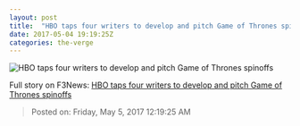 ```yaml
---
layout: post
title:  "HBO taps four writers to develop and pitch Game of Thrones spinoffs"
date: 2017-05-04 19:19:25Z
categories: the-verge
---
```


![HBO taps four writers to develop and pitch Game of Thrones spinoffs](https://cdn0.vox-cdn.com/thumbor/KhAL3NIqDyJnGi53tS76LEOrL5U=/0x0:1440x810/1600x900/cdn0.vox-cdn.com/uploads/chorus_image/image/54626191/sansa_jon1.0.0.jpg)




Full story on F3News: [HBO taps four writers to develop and pitch Game of Thrones spinoffs](http://www.f3nws.com/n/KAguR)

> Posted on: Friday, May 5, 2017 12:19:25 AM
